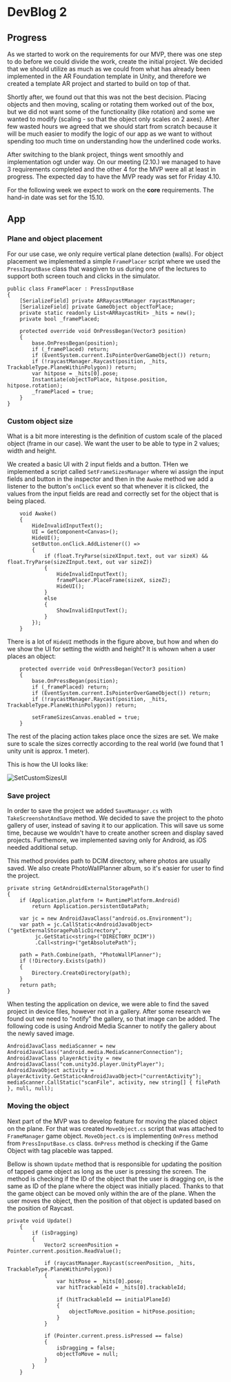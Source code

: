 
# DevBlog 2

## Progress

As we started to work on the requirements for our MVP, there was one step to do before we could divide the work, create the initial project. We decided that we should utilize as much as we could from what has already been implemented in the AR Foundation template in Unity, and therefore we created a template AR project and started to build on top of that.

Shortly after, we found out that this was not the best decision. Placing objects and then moving, scaling or rotating them worked out of the box, but we did not want some of the functionality (like rotation) and some we wanted to modify (scaling - so that the object only scales on 2 axes). After few wasted hours we agreed that we should start from scratch because it will be much easier to modify the logic of our app as we want to without spending too much time on understanding how the underlined code works.

After switching to the blank project, things went smoothly and implementation ogt under way. On our meeting (2.10.) we managed to have 3 requirements completed and the other 4 for the MVP were all at least in progress. The expected day to have the MVP ready was set for Friday 4.10.

For the following week we expect to work on the **core** requirements. The hand-in date was set for the 15.10.

## App

### Plane and object placement

For our use case, we only require vertical plane detection (walls). For object placement we implemented a simple `FramePlacer` script where we used the `PressInputBase` class that wasgiven to us during one of the lectures to support both screen touch and clicks in the simulator.

```
public class FramePlacer : PressInputBase
{
    [SerializeField] private ARRaycastManager raycastManager;
    [SerializeField] private GameObject objectToPlace;
    private static readonly List<ARRaycastHit> _hits = new();
    private bool _framePlaced;

    protected override void OnPressBegan(Vector3 position)
    {
        base.OnPressBegan(position);
        if (_framePlaced) return;
        if (EventSystem.current.IsPointerOverGameObject()) return;
        if (!raycastManager.Raycast(position, _hits, TrackableType.PlaneWithinPolygon)) return;
        var hitpose = _hits[0].pose;
        Instantiate(objectToPlace, hitpose.position, hitpose.rotation);
        _framePlaced = true;
    }
}
```


### Custom object size

What is a bit more interesting is the definition of custom scale of the placed object (frame in our case). We want the user to be able to type in 2 values; width and height.

We created a basic UI with 2 input fields and a button. THen we implemented a script called `SetFrameSizesManager` where wi assign the input fields and button in the inspector and then in the `Awake` method we add a listener to the button's `onClick` event so that whenever it is clicked, the values from the input fields are read and correctly set for the object that is being placed.

```
    void Awake()
    {
        HideInvalidInputText();
        UI = GetComponent<Canvas>();
        HideUI();
        setButton.onClick.AddListener(() =>
        {
            if (float.TryParse(sizeXInput.text, out var sizeX) && float.TryParse(sizeZInput.text, out var sizeZ))
            {
                HideInvalidInputText();
                framePlacer.PlaceFrame(sizeX, sizeZ);
                HideUI();
            }
            else
            {
                ShowInvalidInputText();
            }
        });
    }
```

There is a lot of `HideUI` methods in the figure above, but how and when do we show the UI for setting the width and height? It is whown when a user places an object:

```
    protected override void OnPressBegan(Vector3 position)
    {
        base.OnPressBegan(position);
        if (_framePlaced) return;
        if (EventSystem.current.IsPointerOverGameObject()) return;
        if (!raycastManager.Raycast(position, _hits, TrackableType.PlaneWithinPolygon)) return;

        setFrameSizesCanvas.enabled = true;
    }
```

The rest of the placing action takes place once the sizes are set. We make sure to scale the sizes correctly according to the real world (we found that 1 unity unit is approx. 1 meter).

This is how the UI looks like: 


![SetCustomSizesUI](images/image.png)

### Save project
In order to save the project we added `SaveManager.cs` with `TakeScreenshotAndSave` method. We decided to save the project to the photo gallery of user, instead of saving it to our application. This will save us some time, because we wouldn't have to create another screen and display saved projects. Furthemore, we implemented saving only for Android, as iOS needed additional setup. 

This method provides path to DCIM directory, where photos are usually saved. We also create PhotoWallPlanner album, so it's easier for user to find the project.
``` 
private string GetAndroidExternalStoragePath()
{
    if (Application.platform != RuntimePlatform.Android)
        return Application.persistentDataPath;

    var jc = new AndroidJavaClass("android.os.Environment");
    var path = jc.CallStatic<AndroidJavaObject>("getExternalStoragePublicDirectory",
         jc.GetStatic<string>("DIRECTORY_DCIM"))
         .Call<string>("getAbsolutePath");

    path = Path.Combine(path, "PhotoWallPlanner");
    if (!Directory.Exists(path))
    {
        Directory.CreateDirectory(path);
    }
    return path;
}
``` 
When testing the application on device, we were able to find the saved project in device files, however not in a gallery. After some research we found out we need to "notify" the gallery, so that image can be added. The following code is using Android Media Scanner to notify the gallery about the newly saved image.
```
AndroidJavaClass mediaScanner = new AndroidJavaClass("android.media.MediaScannerConnection");
AndroidJavaClass playerActivity = new AndroidJavaClass("com.unity3d.player.UnityPlayer");
AndroidJavaObject activity = playerActivity.GetStatic<AndroidJavaObject>("currentActivity");
mediaScanner.CallStatic("scanFile", activity, new string[] { filePath }, null, null);
``` 
### Moving the object
Next part of the MVP was to develop feature for moving the placed object on the plane. For that was created `MoveObject.cs` script that was attached to `FrameManager` game object. `MoveObject.cs` is implementing `OnPress` method from `PressInputBase.cs` class. `OnPress` method is checking if the Game Object with tag placeble was tapped.

Bellow is shown `Update` method that is responsible for updating the position of tapped game object as long as the user is pressing the screen. The method is checking if the ID of the object that the user is dragging on, is the same as ID of the plane where the object was initially placed. Thanks to that the game object can be moved only within the are of the plane. When the user moves the object, then the position of that object is updated based on the position of Raycast.
```
private void Update()
    {
        if (isDragging)
        {
            Vector2 screenPosition = Pointer.current.position.ReadValue();

            if (raycastManager.Raycast(screenPosition, _hits, TrackableType.PlaneWithinPolygon))
            {
                var hitPose = _hits[0].pose;
                var hitTrackableId = _hits[0].trackableId;

                if (hitTrackableId == initialPlaneId)
                {
                    objectToMove.position = hitPose.position;  
                }
            }

            if (Pointer.current.press.isPressed == false)
            {
                isDragging = false;
                objectToMove = null;
            }
        }
    }
```

